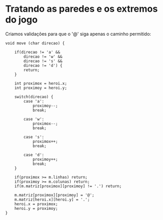 # Tratando as paredes e os extremos do jogo

Criamos validações para que o '@' siga apenas o caminho permitido:

    void move (char direcao) {

        if(direcao != 'a' &&
            direcao != 'w' &&
            direcao != 's' &&
            direcao != 'd') {
            return;
        }

        int proximox = heroi.x;
        int proximoy = heroi.y;

        switch(direcao) {
            case 'a':
                proximoy--;
                break;

            case 'w':
                proximox--;
                break;

            case 's':
                proximox++;
                break;

            case 'd':
                proximoy++;
                break;
        }

        if(proximox >= m.linhas) return;
        if(proximoy >= m.colunas) return;
        if(m.matriz[proximox][proximoy] != '.') return;

        m.matriz[proximox][proximoy] = '@';
        m.matriz[heroi.x][heroi.y] = '.';
        heroi.x = proximox;
        heroi.y = proximoy;
    }
